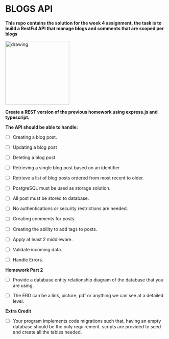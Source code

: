 # BLOGS API

**This repo contains the solution for the week 4 assignment, the task is to build a RestFul API that manage blogs and comments that are scoped per blogs**

<img src="https://www.ixon.cloud/media/ciqpa3f3/api-2x.png" alt="drawing" width="200"/>

**Create a REST version of the previous homework using express.js and typescript.**

**The API should be able to handle:**

- [ ] Creating a blog post.

- [ ] Updating a blog post

- [ ] Deleting a blog post

- [ ] Retrieving a single blog post based on an identifier

- [ ] Retrieve a list of blog posts ordered from most recent to older.

- [ ] PostgreSQL must be used as storage solution.

- [ ] All post must be stored to database.

- [ ] No authentications or security restrictions are needed.

- [ ] Creating comments for posts.

- [ ] Creating the ability to add tags to posts.

- [ ] Apply at least 2 middleware.

- [ ] Validate incoming data.

- [ ] Handle Errors.

**Homework Part 2**

- [ ] Provide a database entity relationship diagram of the database that you are using.

- [ ] The ERD can be a link, picture, pdf or anything we can see at a detailed level.

**Extra Credit**

- [ ] Your program implements code migrations such that, having an empty database should be the only requirement. scripts are provided to seed and create all the tables needed.

